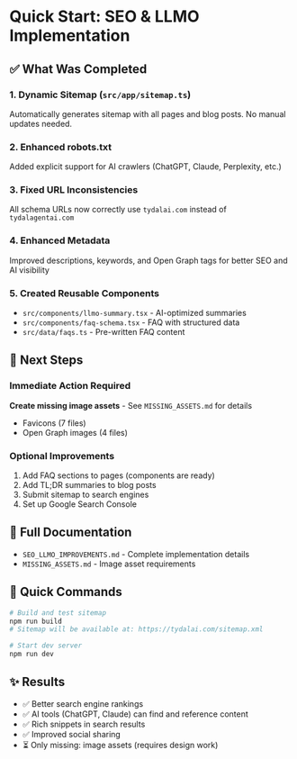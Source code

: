 # Quick Start: SEO & LLMO Implementation

## ✅ What Was Completed

### 1. Dynamic Sitemap (`src/app/sitemap.ts`)
Automatically generates sitemap with all pages and blog posts. No manual updates needed.

### 2. Enhanced robots.txt
Added explicit support for AI crawlers (ChatGPT, Claude, Perplexity, etc.)

### 3. Fixed URL Inconsistencies
All schema URLs now correctly use `tydalai.com` instead of `tydalagentai.com`

### 4. Enhanced Metadata
Improved descriptions, keywords, and Open Graph tags for better SEO and AI visibility

### 5. Created Reusable Components
- `src/components/llmo-summary.tsx` - AI-optimized summaries
- `src/components/faq-schema.tsx` - FAQ with structured data
- `src/data/faqs.ts` - Pre-written FAQ content

## 🚀 Next Steps

### Immediate Action Required
**Create missing image assets** - See `MISSING_ASSETS.md` for details
- Favicons (7 files)
- Open Graph images (4 files)

### Optional Improvements
1. Add FAQ sections to pages (components are ready)
2. Add TL;DR summaries to blog posts
3. Submit sitemap to search engines
4. Set up Google Search Console

## 📖 Full Documentation
- `SEO_LLMO_IMPROVEMENTS.md` - Complete implementation details
- `MISSING_ASSETS.md` - Image asset requirements

## 🎯 Quick Commands

```bash
# Build and test sitemap
npm run build
# Sitemap will be available at: https://tydalai.com/sitemap.xml

# Start dev server
npm run dev
```

## ✨ Results
- ✅ Better search engine rankings
- ✅ AI tools (ChatGPT, Claude) can find and reference content
- ✅ Rich snippets in search results
- ✅ Improved social sharing
- ⏳ Only missing: image assets (requires design work)
